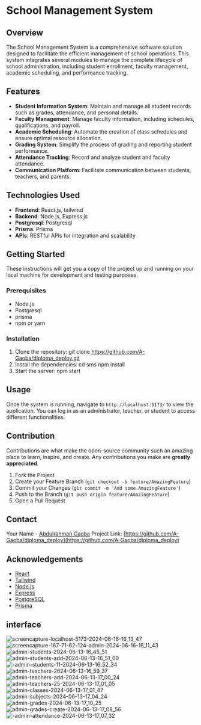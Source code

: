 ﻿# School Management System

## Overview
The School Management System is a comprehensive software solution designed to facilitate the efficient management of school operations. This system integrates several modules to manage the complete lifecycle of school administration, including student enrollment, faculty management, academic scheduling, and performance tracking.

## Features
- **Student Information System**: Maintain and manage all student records such as grades, attendance, and personal details.
- **Faculty Management**: Manage faculty information, including schedules, qualifications, and payroll.
- **Academic Scheduling**: Automate the creation of class schedules and ensure optimal resource allocation.
- **Grading System**: Simplify the process of grading and reporting student performance.
- **Attendance Tracking**: Record and analyze student and faculty attendance.
- **Communication Platform**: Facilitate communication between students, teachers, and parents.

## Technologies Used
- **Frontend**: React.js, tailwind
- **Backend**: Node.js, Express.js
- **Postgresql**: Postgresql
- **Prisma**: Prisma
- **APIs**: RESTful APIs for integration and scalability

## Getting Started
These instructions will get you a copy of the project up and running on your local machine for development and testing purposes.

### Prerequisites
- Node.js
- Postgresql
- prisma
- npm or yarn

### Installation
1. Clone the repository:
git clone https://github.com/A-Gaoba/diploma_deploy.git
2. Install the dependencies:
cd sms
npm install
3. Start the server:
npm start


## Usage
Once the system is running, navigate to `http://localhost:5173/` to view the application. You can log in as an administrator, teacher, or student to access different functionalities.

## Contribution
Contributions are what make the open-source community such an amazing place to learn, inspire, and create. Any contributions you make are **greatly appreciated**.

1. Fork the Project
2. Create your Feature Branch (`git checkout -b feature/AmazingFeature`)
3. Commit your Changes (`git commit -m 'Add some AmazingFeature'`)
4. Push to the Branch (`git push origin feature/AmazingFeature`)
5. Open a Pull Request


## Contact
Your Name - [Abdulrahman Gaoba](mailto:abdulrahmangooaba@example.com)
Project Link: [https://github.com/A-Gaoba/diploma_deploy](https://github.com/A-Gaoba/diploma_deploy)

## Acknowledgements
- [React](https://reactjs.org/)
- [Tailwind](https://tailwindcss.com/)
- [Node.js](https://nodejs.org/)
- [Express](https://expressjs.com/)
- [PostgreSQL](https://www.postgresql.org/)
- [Prisma](https://www.prisma.io/)

## interface
![screencapture-localhost-5173-2024-06-16-16_13_47](https://github.com/A-Gaoba/vkr/assets/81582784/6e008de0-cc05-46d7-88a4-097eb1046314)
![screencapture-167-71-62-124-admin-2024-06-16-16_11_43](https://github.com/A-Gaoba/vkr/assets/81582784/858d6f2e-0154-45d9-874b-087d3a488bd3)
![admin-students-2024-06-13-16_45_51](https://github.com/A-Gaoba/vkr/assets/81582784/58f0d06f-557c-49a1-ba91-1e8b0cb4270d)
![admin-students-add-2024-06-13-16_51_00](https://github.com/A-Gaoba/vkr/assets/81582784/f9b929a3-0e39-484c-8f18-07c261a358b9)
![-admin-students-11-2024-06-13-16_52_34](https://github.com/A-Gaoba/vkr/assets/81582784/3e9e8b8c-82be-4abc-855c-494d51f9813a)
![admin-teachers-2024-06-13-16_59_37](https://github.com/A-Gaoba/vkr/assets/81582784/70a554af-bb98-4807-b5b0-36f1b27df499)
![admin-teachers-add-2024-06-13-17_00_24](https://github.com/A-Gaoba/vkr/assets/81582784/bd5e3685-7dca-47d6-b38f-fed2a84bb149)
![admin-teachers-25-2024-06-13-17_01_05](https://github.com/A-Gaoba/vkr/assets/81582784/4d1456ba-3a3c-4aa0-b0ba-efecb9663f4d)
![admin-classes-2024-06-13-17_01_47](https://github.com/A-Gaoba/vkr/assets/81582784/6e366326-28c9-4e06-af00-f6a7e71a29a7)
![admin-subjects-2024-06-13-17_04_24](https://github.com/A-Gaoba/vkr/assets/81582784/551d369d-88a5-402f-9132-8a2466860240)
![admin-grades-2024-06-13-17_10_25](https://github.com/A-Gaoba/vkr/assets/81582784/537afe96-8805-499e-8179-6e7cc04d8f31)
![admin-grades-create-2024-06-13-17_08_56](https://github.com/A-Gaoba/vkr/assets/81582784/4591defa-c12d-453f-934a-b0a89feef127)
![-admin-attendance-2024-06-13-17_07_32](https://github.com/A-Gaoba/vkr/assets/81582784/b1feb5bf-33ec-48db-9bc1-6e5ecc4955ca)


